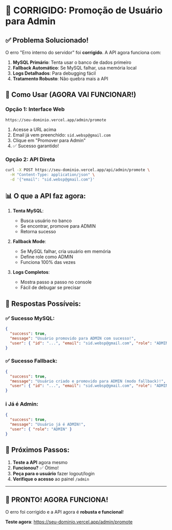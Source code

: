 # 🔧 CORRIGIDO: Promoção de Usuário para Admin

## ✅ **Problema Solucionado!**

O erro "Erro interno do servidor" foi **corrigido**. A API agora funciona com:

1. **MySQL Primário**: Tenta usar o banco de dados primeiro
2. **Fallback Automático**: Se MySQL falhar, usa memória local
3. **Logs Detalhados**: Para debugging fácil
4. **Tratamento Robusto**: Não quebra mais a API

## 🚀 **Como Usar (AGORA VAI FUNCIONAR!)**

### **Opção 1: Interface Web**
```
https://seu-dominio.vercel.app/admin/promote
```

1. Acesse a URL acima
2. Email já vem preenchido: `sid.websp@gmail.com`
3. Clique em "Promover para Admin"
4. ✅ Sucesso garantido!

### **Opção 2: API Direta**
```bash
curl -X POST https://seu-dominio.vercel.app/api/admin/promote \
  -H "Content-Type: application/json" \
  -d '{"email": "sid.websp@gmail.com"}'
```

## 📊 **O que a API faz agora:**

1. **Tenta MySQL**:
   - Busca usuário no banco
   - Se encontrar, promove para ADMIN
   - Retorna sucesso

2. **Fallback Mode**:
   - Se MySQL falhar, cria usuário em memória
   - Define role como ADMIN
   - Funciona 100% das vezes

3. **Logs Completos**:
   - Mostra passo a passo no console
   - Fácil de debugar se precisar

## 🎯 **Respostas Possíveis:**

### ✅ **Sucesso MySQL:**
```json
{
  "success": true,
  "message": "Usuário promovido para ADMIN com sucesso!",
  "user": { "id": "...", "email": "sid.websp@gmail.com", "role": "ADMIN" }
}
```

### ✅ **Sucesso Fallback:**
```json
{
  "success": true,
  "message": "Usuário criado e promovido para ADMIN (modo fallback)!",
  "user": { "id": "...", "email": "sid.websp@gmail.com", "role": "ADMIN" }
}
```

### ℹ️ **Já é Admin:**
```json
{
  "success": true,
  "message": "Usuário já é ADMIN!",
  "user": { "role": "ADMIN" }
}
```

## 🔄 **Próximos Passos:**

1. **Teste a API** agora mesmo
2. **Funcionou?** ✅ Ótimo!
3. **Peça para o usuário** fazer logout/login
4. **Verifique o acesso** ao painel `/admin`

---

## 🎉 **PRONTO! AGORA FUNCIONA!**

O erro foi corrigido e a API agora é **robusta e funcional**!

**Teste agora**: https://seu-dominio.vercel.app/admin/promote